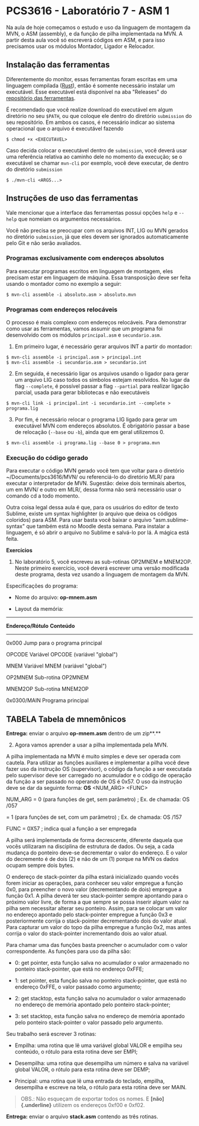 # PCS3616 - Laboratório 7 - ASM 1

Na aula de hoje começamos o estudo e uso da linguagem de montagem da
MVN, o ASM (assembly), e da função de pilha implementada na MVN.
A partir desta aula você só escreverá códigos em ASM, e para isso
precisamos usar os módulos Montador, Ligador e Relocador.

## Instalação das ferramentas

Diferentemente do monitor, essas ferramentas foram escritas em uma
linguagem compilada ([Rust](https://www.rust-lang.org/)), então é
somente necessário instalar um executável. Esse executável está
disponível na aba "Releases" do
[repositório das ferramentas](https://github.com/PCS3616/mvn-mounter).

É recomendado que você realize download do executável em algum diretório
no seu `$PATH`, ou que coloque ele dentro do diretório `submission` do
seu repositório. Em ambos os casos, é necessário indicar ao sistema
operacional que o arquivo é executável fazendo
```shell
$ chmod +x <EXECUTAVEL>
```

Caso decida colocar o executável dentro de `submission`, você deverá usar
uma referência relativa ao caminho dele no momento da execução; se o
executável se chamar `mvn-cli` por exemplo, você deve executar, de dentro
do diretório `submission`
```shell
$ ./mvn-cli <ARGS...>
```

## Instruções de uso das ferramentas

Vale mencionar que a interface das ferramentas possui opções `help` e
`--help` que nomeiam os argumentos necessários.

Você não precisa se preocupar com os arquivos INT, LIG ou MVN gerados no
diretório `submission`, já que eles devem ser ignorados automaticamente
pelo Git e não serão avaliados.

### Programas exclusivamente com endereços absolutos

Para executar programas escritos em linguagem de montagem, eles precisam
estar em linguagem de máquina. Essa transposição deve ser feita usando o
montador como no exemplo a seguir:
```shell
$ mvn-cli assemble -i absoluto.asm > absoluto.mvn
```

### Programas com endereços relocáveis

O processo é mais complexo com endereços relocáveis.
Para demonstrar como usar as ferramentas, vamos assumir que um programa
foi desenvolvido com os módulos `principal.asm` e `secundario.asm`.

1. Em primeiro lugar, é necessário gerar arquivos INT a partir do montador:
  ```shell
  $ mvn-cli assemble -i principal.asm > principal.int
  $ mvn-cli assemble -i secundario.asm > secundario.int
  ```

2. Em seguida, é necessário ligar os arquivos usando o ligador para gerar um
   arquivo LIG caso todos os símbolos estejam resolvidos.
   No lugar da flag `--complete`, é possível passar a flag `--partial` para
   realizar ligação parcial, usada para gerar bibliotecas e não executáveis
  ```shell
  $ mvn-cli link -i principal.int -i secundario.int --complete > programa.lig
  ```

3. Por fim, é necessário relocar o programa LIG ligado para gerar um
   executável MVN com endereços absolutos.
   É obrigatório passar a base de relocação (`--base` ou `-b`), ainda que em
   geral utilizemos 0.
  ```shell
  $ mvn-cli assemble -i programa.lig --base 0 > programa.mvn
  ```

### Execução do código gerado

Para executar o código MVN gerado você tem que voltar para o diretório
\~/Documents/pcs3616/MVN/ ou referenciá-lo do diretório MLR/ para
executar o interpretador de MVN. Sugestão: deixe dois terminais abertos,
um em MVN/ e outro em MLR/, dessa forma não será necessário usar o
comando cd a todo momento.

Outra coisa legal dessa aula é que, para os usuários do editor de texto
Sublime, existe um syntax highlighter (o arquivo que deixa os códigos
coloridos) para ASM. Para usar basta você baixar o arquivo
"asm.sublime-syntax" que também está no Moodle desta semana. Para
instalar a linguagem, é só abrir o arquivo no Sublime e salvá-lo por lá.
A mágica está feita.

**Exercícios**

1.  No laboratório 5, você escreveu as sub-rotinas OP2MNEM e MNEM2OP.
    Neste primeiro exercício, você deverá escrever uma versão modificada
    deste programa, desta vez usando a linguagem de montagem da MVN.

Especificações do programa:

-   Nome do arquivo: **op-mnem.asm**

-   Layout da memória:

  -----------------------------------------------------------------------
  **Endereço/Rótulo**    **Conteúdo**
  ---------------------- ------------------------------------------------
  0x000                  Jump para o programa principal

  OPCODE                 Variável OPCODE (variável \"global\")

  MNEM                   Variável MNEM (variável \"global\")

  OP2MNEM                Sub-rotina OP2MNEM

  MNEM2OP                Sub-rotina MNEM2OP

  0x0300/MAIN            Programa principal

  TABELA                 Tabela de mnemônicos
  -----------------------------------------------------------------------

**Entrega:** enviar o arquivo **op-mnem.asm** dentro de um zip**.**

2.  Agora vamos aprender a usar a pilha implementada pela MVN.

A pilha implementada na MVN é muito simples e deve ser operada com
cautela. Para utilizar as funções auxiliares e implementar a pilha você
deve fazer uso da instrução OS (supervisor), o código da função a ser
executada pelo supervisor deve ser carregado no acumulador e o código de
operação da função a ser passado no operando de OS é 0x57. O uso da
instrução deve se dar da seguinte forma: **OS** \<NUM_ARG\> \<FUNC\>

NUM_ARG = 0 (para funções de get, sem parâmetro) ; Ex. de chamada: OS
/057

= 1 (para funções de set, com um parâmetro) ; Ex. de chamada: OS /157

FUNC = 0X57 ; indica qual a função a ser empregada

A pilha será implementada de forma decrescente, diferente daquela que
vocês utilizaram na disciplina de estrutura de dados. Ou seja, a cada
mudança do ponteiro deve-se decrementar o valor do endereço. E o valor
do decremento é de dois (2) e não de um (1) porque na MVN os dados
ocupam sempre dois bytes.

O endereço de stack-pointer da pilha estará inicializado quando vocês
forem iniciar as operações, para conhecer seu valor empregue a função
0x0, para preencher o novo valor (decrementando de dois) empregue a
função 0x1. A pilha deverá ter seu stack-pointer sempre apontando para o
próximo valor livre, de forma a que sempre se possa inserir algum valor
na pilha sem necessitar alterar seu ponteiro. Assim, para se colocar um
valor no endereço apontado pelo stack-pointer empregue a função 0x3 e
posteriormente corrija o stack-pointer decrementando dois do valor
atual. Para capturar um valor do topo da pilha empregue a função 0x2,
mas antes corrija o valor do stack-pointer incrementando dois ao valor
atual.

Para chamar uma das funções basta preencher o acumulador com o valor
correspondente. As funções para uso da pilha são:

-   0: get pointer, esta função salva no acumulador o valor armazenado
    no ponteiro stack-pointer, que está no endereço 0xFFE;

-   1: set pointer, esta função salva no ponteiro stack-pointer, que
    está no endereço 0xFFE, o valor passado como argumento;

-   2: get stacktop, esta função salva no acumulador o valor armazenado
    no endereço de memória apontado pelo ponteiro stack-pointer;

-   3: set stacktop, esta função salva no endereço de memória apontado
    pelo ponteiro stack-pointer o valor passado pelo argumento.

Seu trabalho será escrever 3 rotinas:

-   Empilha: uma rotina que lê uma variável global VALOR e empilha seu
    conteúdo, o rótulo para esta rotina deve ser EMPI;

-   Desempilha: uma rotina que desempilha um número e salva na variável
    global VALOR, o rótulo para esta rotina deve ser DEMP;

-   Principal: uma rotina que lê uma entrada do teclado, empilha,
    desempilha e escreve na tela, o rótulo para esta rotina deve ser
    MAIN.

> OBS.: Não esqueçam de exportar todos os nomes. E **[não]{.underline}**
> utilizem os endereços 0xf00 e 0xf02.

**Entrega:** enviar o arquivo **stack.asm** contendo as três rotinas.
